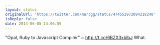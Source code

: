 ```yaml
---
layout: status
originalUrl: 'https://twitter.com/marcgg/status/474552972094218240'
isReply: false
date: 2014-06-05 14:06:59
---
```


"Opal, Ruby to Javascript Compiler" ~ http://t.co/6BZX3xblbJ What.
